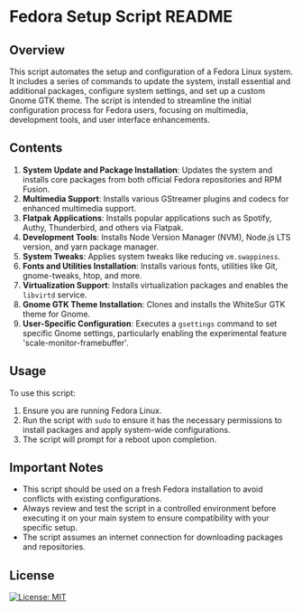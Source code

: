 # Fedora Setup Script README

## Overview
This script automates the setup and configuration of a Fedora Linux system. It includes a series of commands to update the system, install essential and additional packages, configure system settings, and set up a custom Gnome GTK theme. The script is intended to streamline the initial configuration process for Fedora users, focusing on multimedia, development tools, and user interface enhancements.

## Contents
1. **System Update and Package Installation**: Updates the system and installs core packages from both official Fedora repositories and RPM Fusion.
2. **Multimedia Support**: Installs various GStreamer plugins and codecs for enhanced multimedia support.
3. **Flatpak Applications**: Installs popular applications such as Spotify, Authy, Thunderbird, and others via Flatpak.
4. **Development Tools**: Installs Node Version Manager (NVM), Node.js LTS version, and yarn package manager.
5. **System Tweaks**: Applies system tweaks like reducing `vm.swappiness`.
6. **Fonts and Utilities Installation**: Installs various fonts, utilities like Git, gnome-tweaks, htop, and more.
7. **Virtualization Support**: Installs virtualization packages and enables the `libvirtd` service.
8. **Gnome GTK Theme Installation**: Clones and installs the WhiteSur GTK theme for Gnome.
9. **User-Specific Configuration**: Executes a `gsettings` command to set specific Gnome settings, particularly enabling the experimental feature 'scale-monitor-framebuffer'.

## Usage
To use this script:
1. Ensure you are running Fedora Linux.
2. Run the script with `sudo` to ensure it has the necessary permissions to install packages and apply system-wide configurations.
3. The script will prompt for a reboot upon completion.

## Important Notes
- This script should be used on a fresh Fedora installation to avoid conflicts with existing configurations.
- Always review and test the script in a controlled environment before executing it on your main system to ensure compatibility with your specific setup.
- The script assumes an internet connection for downloading packages and repositories.

## License

[![License: MIT](https://img.shields.io/badge/License-MIT-yellow.svg)](https://opensource.org/licenses/MIT)

